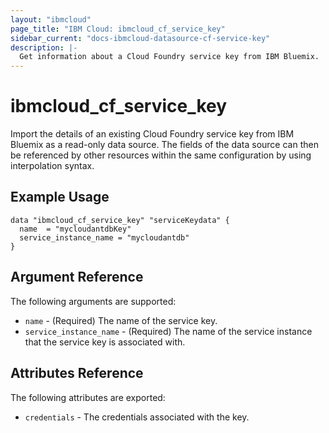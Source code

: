```yaml
---
layout: "ibmcloud"
page_title: "IBM Cloud: ibmcloud_cf_service_key"
sidebar_current: "docs-ibmcloud-datasource-cf-service-key"
description: |-
  Get information about a Cloud Foundry service key from IBM Bluemix.
---
```


# ibmcloud\_cf_service_key

Import the details of an existing Cloud Foundry service key from IBM Bluemix as a read-only data source. The fields of the data source can then be referenced by other resources within the same configuration by using interpolation syntax. 

## Example Usage

```hcl
data "ibmcloud_cf_service_key" "serviceKeydata" {
  name  = "mycloudantdbKey"
  service_instance_name = "mycloudantdb"
}
```

## Argument Reference

The following arguments are supported:

* `name` - (Required) The name of the service key.
* `service_instance_name` - (Required) The name of the service instance that the service key is associated with.

## Attributes Reference

The following attributes are exported:

* `credentials` - The credentials associated with the key.  
